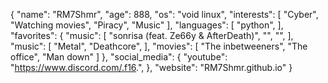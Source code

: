 {
  "name": "RM7Shmr",
  "age": 888,
  "os": "void linux",
  "interests": [
    "Cyber",
    "Watching movies",
    "Piracy",
    "Music"
  ],
  "languages": [
    "python",
  ],
  "favorites": {
    "music": [
      "sonrisa (feat. Ze66y & AfterDeath)",
      "",
      "",
    ],
    "music": [
      "Metal",
      "Deathcore",
    ],
    "movies": [
      "The inbetweeners",
      "The office",
      "Man down"
    ]
  },
  "social_media": {
    "youtube": "https://www.discord.com/.f16.",
  },
  "website": "RM7Shmr.github.io"
}

